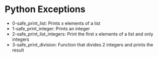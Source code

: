 # Python Exceptions
- 0-safe_print_list: Prints x elements of a list
- 1-safe_print_integer: Prints an integer
- 2-safe_print_list_integers: Print the first x elements of a list and only integers
- 3-safe_print_division: Function that divides 2 integers and prints the result
